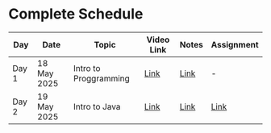 # Complete Schedule
| Day    |    Date   |      Topic      | Video Link | Notes | Assignment |
|--------|-----------|-----------------|------------|-------|------------|
| Day 1 | 18 May 2025 | Intro to Proggramming | [Link](https://youtu.be/wn49bJOYAZM) | [Link](./Unit-1:Intro-to-Programming/README.md) | - |
| Day 2 | 19 May 2025 | Intro to Java | [Link](https://youtu.be/4EP8YzcN0hQ?si=oq9kFyrwVblXQwd5) | [Link](./Unit-2:Intro-to-Java/README.md) | [Link]()